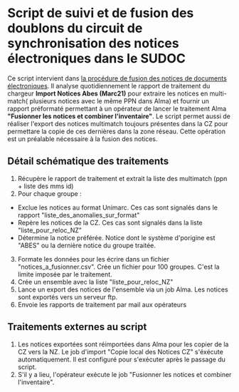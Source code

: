 # Script de suivi et de fusion des doublons du circuit de synchronisation des notices électroniques dans le SUDOC

Ce script intervient dans [la procédure de fusion des notices de documents électroniques](https://rebub.u-bordeaux.fr/index.php/wiki/configuration/alma/gestion-des-ressources/identifier-et-corriger-les-doublons-de-notices-electroniques-dans-le-cadre-du-circuit-de-synchronisation-sudoc/). Il analyse quotidiennement le rapport de traitement du chargeur **Import Notices Abes (Marc21)** pour extraire les notices en multi-match( plusieurs notices avec le même PPN dans Alma) et fournir un rapport préformaté permettant à un opérateur de lancer le traitement Alma **"Fusionner les notices et combiner l'inventaire"**. Le script permet aussi de réaliser l'export des notices multimatch toujours présentes dans la CZ pour permettare la copie de ces dernières dans la zone réseau. Cette opération est un préalable nécessaire à la fusion des notices. 

## Détail schématique  des traitements

1. Récupère le rapport de traitement et extrait la liste des multimatch (ppn + liste des mms id)
2. Pour chaque groupe :
  - Exclue les notices au format Unimarc. Ces cas sont signalés dans le rapport "liste_des_anomalies_sur_format"
  - Repère les notices de la CZ. Ces cas sont signalés dans la liste "liste_pour_reloc_NZ"
  - Détermine la notice préférée. Notice dont le système d'porigine est "ABES" ou la dernière notice du groupe traitée.
3. Formate les données pour les écrire dans un fichier "notices_a_fusionner.csv". Crée un fichier pour 100 groupes. C'est la limite imposée par le traitement.
4. Crée un ensemble avec la liste "liste_pour_reloc_NZ"
5. Lance un export des notices de l'ensemble via un job Alma. Les notices sont exportés vers un serveur ftp.
6. Envoie les rapports de traitement par mail aux opérateurs

## Traitements externes au script
1. Les notices exportées sont réimportées dans Alma pour les copier de la CZ vers la NZ. Le job d'import "Copie local des Notices CZ" s'éxécute automatiquement. Il est configuré pour s'exécuter après le passage du script. 
2. S'il y a lieu, l'opérateur exécute le job "Fusionner les notices et combiner l'inventaire".
